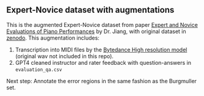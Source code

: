 ## Expert-Novice dataset with augmentations

This is the augmented Expert-Novice dataset from paper [Expert and Novice Evaluations of Piano Performances](https://ismir2023program.ismir.net/poster_129.html) by Dr. Jiang, with original dataset in [zenodo](https://zenodo.org/records/8392772). This augmentation includes:  

1. Transcription into MIDI files by the [Bytedance High resolution model](https://github.com/tangjjbetsy/ATEPP/tree/master/piano_transcription-master) (original wav not included in this repo). 
2. GPT4 cleaned instructor and rater feedback with question-answers in ```evaluation_qa.csv``` 

Next step: Annotate the error regions in the same fashion as the Burgmuller set.
